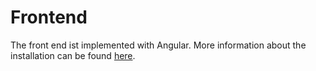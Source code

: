 # Frontend

The front end ist implemented with Angular. More information about the installation can be found [here](https://github.com/NurNils/TINF19C_Team_5_AML_Database_Management/tree/master/SOURCE/FRONTEND/aml-database-management#readme).